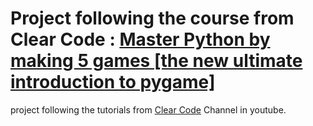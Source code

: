 # Project following the course from Clear Code : [Master Python by making 5 games [the new ultimate introduction to pygame]](https://www.youtube.com/watch?v=8OMghdHP-zs) 
project following the tutorials from [Clear Code](https://www.youtube.com/@ClearCode) Channel in youtube.  
